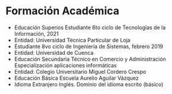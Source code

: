 Formación Académica
=======================
- Educación Superios Estudiante 6to ciclo de Tecnologías de la Información, 2021 
- Entidad: Universidad Técnica Particular de Loja 
- Estudiante 8vo ciclo de Ingeniería de Sistemas, febrero 2019 
- Entidad: Universidad de Cuenca 
- Educación Secundaria Técnico en Comercio y Administración Especialización  aplicaciones informáticas 
- Entidad: Colegio Universitario Miguel Cordero Crespo 
- Educación Básica Escuela Aurelio Aguilar Vázquez 
- Idioma Extranjero Inglés. Dominio del idioma escrito (básico)  

